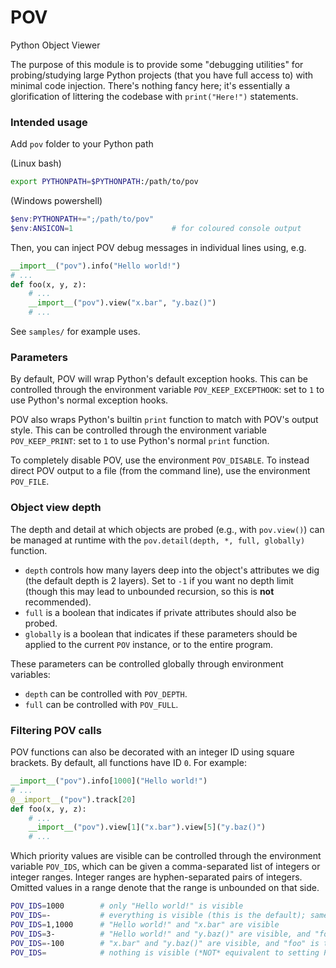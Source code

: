# POV
Python Object Viewer

The purpose of this module is to provide some "debugging utilities" for probing/studying large Python projects (that you have full access to) with minimal code injection.
There's nothing fancy here; it's essentially a glorification of littering the codebase with `print("Here!")` statements.

### Intended usage

Add `pov` folder to your Python path

(Linux bash)
```bash
export PYTHONPATH=$PYTHONPATH:/path/to/pov
```

(Windows powershell)
```powershell
$env:PYTHONPATH+=";/path/to/pov"
$env:ANSICON=1                      # for coloured console output
```

Then, you can inject POV debug messages in individual lines using, e.g.

```python
__import__("pov").info("Hello world!")
# ...
def foo(x, y, z):
    # ...
    __import__("pov").view("x.bar", "y.baz()")
    # ...
```

See `samples/` for example uses.

### Parameters

By default, POV will wrap Python's default exception hooks.
This can be controlled through the environment variable `POV_KEEP_EXCEPTHOOK`: set to `1` to use Python's normal exception hooks.

POV also wraps Python's builtin `print` function to match with POV's output style.
This can be controlled through the environment variable `POV_KEEP_PRINT`: set to `1` to use Python's normal `print` function.

To completely disable POV, use the environment `POV_DISABLE`.
To instead direct POV output to a file (from the command line), use the environment `POV_FILE`.

### Object view depth

The depth and detail at which objects are probed (e.g., with `pov.view()`) can be managed at runtime with the `pov.detail(depth, *, full, globally)` function.
- `depth` controls how many layers deep into the object's attributes we dig (the default depth is 2 layers).
Set to `-1` if you want no depth limit (though this may lead to unbounded recursion, so this is **not** recommended).
- `full` is a boolean that indicates if private attributes should also be probed.
- `globally` is a boolean that indicates if these parameters should be applied to the current `POV` instance, or to the entire program.

These parameters can be controlled globally through environment variables:
- `depth` can be controlled with `POV_DEPTH`.
- `full` can be controlled with `POV_FULL`.

### Filtering POV calls

POV functions can also be decorated with an integer ID using square brackets.
By default, all functions have ID `0`.
For example:

```python
__import__("pov").info[1000]("Hello world!")
# ...
@__import__("pov").track[20]
def foo(x, y, z):
    # ...
    __import__("pov").view[1]("x.bar").view[5]("y.baz()")
    # ...
```

Which priority values are visible can be controlled through the environment variable `POV_IDS`, which can be given a comma-separated list of integers or integer ranges.
Integer ranges are hyphen-separated pairs of integers.
Omitted values in a range denote that the range is unbounded on that side.

```bash
POV_IDS=1000        # only "Hello world!" is visible
POV_IDS=-           # everything is visible (this is the default); same as POV_IDS=0-
POV_IDS=1,1000      # "Hello world!" and "x.bar" are visible
POV_IDS=3-          # "Hello world!" and "y.baz()" are visible, and "foo" is tracked
POV_IDS=-100        # "x.bar" and "y.baz()" are visible, and "foo" is tracked; same as POV_IDS=0-100
POV_IDS=            # nothing is visible (*NOT* equivalent to setting POV_DISABLE=1)
```